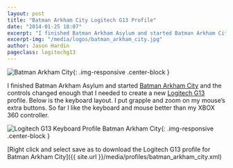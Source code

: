 ```yaml
---
layout: post
title: "Batman Arkham City Logitech G13 Profile"
date: "2014-01-25 18:07"
excerpt: "I finished Batman Arkham Asylum and started Batman Arkham City and the controls changed enough that I needed to create a new Logitech G13 profile."
excerpt-img: "/media/logos/batman_arkham_city.jpg"
author: Jason Hardin
pageclass: logitechg13
---
```

![Batman Arkham City]({{site.url}}/media/logos/batman_arkham_city.jpg){: .img-responsive  .center-block }

I finished Batman Arkham Asylum and started [Batman Arkham City](http://store.steampowered.com/app/200260/) and the controls changed enough that I needed to create a new [Logitech G13](http://gaming.logitech.com/en-us/product/g13-advanced-gameboard) profile. Below is the keyboard layout. I put grapple and zoom on my mouse’s extra buttons. So far I like the keyboard and mouse better than my XBOX 360 controller.

![ Logitech G13 Keyboard Profile Batman Arkham City]({{site.url}}/media/profiles/batman_arkham_city_keyboard_layout.png){: .img-responsive  .center-block }

[Right click and select save as to download the Logitech G13 profile for Batman Arkham City]({{ site.url }}/media/profiles/batman_arkham_city.xml)
